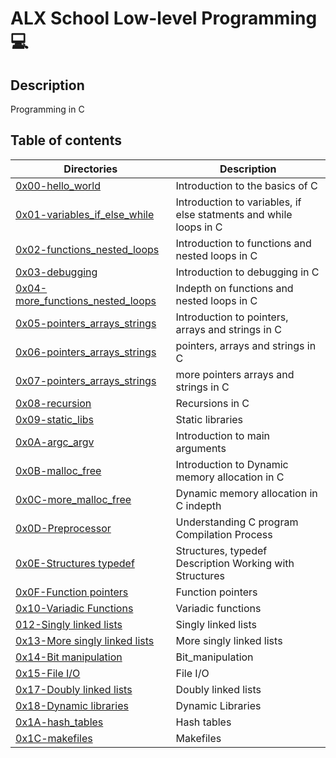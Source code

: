 # ALX School Low-level Programming :computer:

## Description
Programming in C

## Table of contents
Directories | Description
----------- | -----------
[0x00-hello_world](./0x00-hello_world) | Introduction to the basics of C
[0x01-variables_if_else_while](./0x01-variables_if_else_while) | Introduction to variables, if else statments and while loops in C
[0x02-functions_nested_loops](./0x02-functions_nested_loops) | Introduction to functions and nested loops in C
[0x03-debugging](./0x03-debugging) | Introduction to debugging in C
[0x04-more_functions_nested_loops](./0x04-more_functions_nested_loops) | Indepth on functions and nested loops in C
[0x05-pointers_arrays_strings](./0x05-pointers_arrays_strings) | Introduction to pointers, arrays and strings in C
[0x06-pointers_arrays_strings](./0x06-pointers_arrays_strings) | pointers, arrays and strings in C
[0x07-pointers_arrays_strings](./0x07-pointers_arrays_strings) | more pointers arrays and strings in C
[0x08-recursion](./0x08-recursion) | Recursions in C
[0x09-static_libs](./0x09-static_libraries) | Static libraries
[0x0A-argc_argv](./0x0A-argc_argv) | Introduction to main arguments
[0x0B-malloc_free](./0x0B-malloc_free) | Introduction to Dynamic memory allocation in C
[0x0C-more_malloc_free](./0x0C-more_malloc_free) | Dynamic memory allocation in C indepth
[0x0D-Preprocessor](./0x0D-Preprocessor) | Understanding C program Compilation Process
[0x0E-Structures typedef](./0x0E-structures_typedef) | Structures, typedef Description Working with Structures 
[0x0F-Function pointers](./0x0F-function_pointers) | Function pointers
[0x10-Variadic Functions](./0x10-variadic_functions) | Variadic functions
[012-Singly linked lists](./0x12-singly_linked_lists) | Singly linked lists
[0x13-More singly linked lists](./0x13-more_singly_linked_lists) | More singly linked lists
[0x14-Bit manipulation](./0x14-bit_manipulation) | Bit_manipulation
[0x15-File I/O](./0x15-file_io) | File I/O
[0x17-Doubly linked lists](./0x17-doubly_linked_lists) | Doubly linked lists
[0x18-Dynamic libraries](./0x18-dynamic_libraries) | Dynamic Libraries
[0x1A-hash_tables](./0x1A-hash_tables) | Hash tables
[0x1C-makefiles](./0x1C-makefiles) | Makefiles
